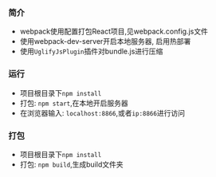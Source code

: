 ### 简介
* webpack使用配置打包React项目,见webpack.config.js文件
* 使用webpack-dev-server开启本地服务器, 启用热部署
* 使用`UglifyJsPlugin`插件对bundle.js进行压缩

###  运行
* 项目根目录下`npm install`
* 打包: `npm start`,在本地开启服务器
* 在浏览器输入: `localhost:8866`,或者`ip:8866`进行访问

### 打包
* 项目根目录下`npm install`
* 打包: `npm build`,生成build文件夹